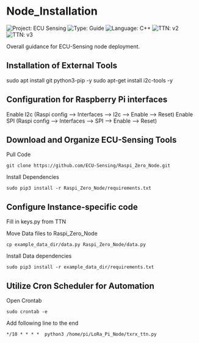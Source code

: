 # Node_Installation
![Project: ECU Sensing](https://img.shields.io/badge/Project-ECU%20Sensing-blueviolet)
![Type: Guide](https://img.shields.io/badge/Type-Guide-important)
![Language: C++](https://img.shields.io/badge/language-Python-blue)
![TTN: v2](https://img.shields.io/badge/TTN-v2-success)
![TTN: v3](https://img.shields.io/badge/TTN-v3-success)

Overall guidance for ECU-Sensing node deployment. 

## Installation of External Tools
sudo apt install git python3-pip -y
sudo apt-get install i2c-tools -y

## Configuration for Raspberry Pi interfaces
Enable I2c (Raspi config --> Interfaces --> I2c --> Enable --> Reset)
Enable SPI (Raspi config --> Interfaces --> SPI --> Enable --> Reset)

## Download and Organize ECU-Sensing Tools
Pull Code

	git clone https://github.com/ECU-Sensing/Raspi_Zero_Node.git

Install Dependencies

	sudo pip3 install -r Raspi_Zero_Node/requirements.txt

## Configure Instance-specific code
Fill in keys.py from TTN

Move Data files to Raspi_Zero_Node

	cp example_data_dir/data.py Raspi_Zero_Node/data.py

Install Data dependencies

	sudo pip3 install -r example_data_dir/requirements.txt

## Utilize Cron Scheduler for Automation
Open Crontab

	sudo crontab -e

Add following line to the end

	*/10 * * * *  python3 /home/pi/LoRa_Pi_Node/txrx_ttn.py

